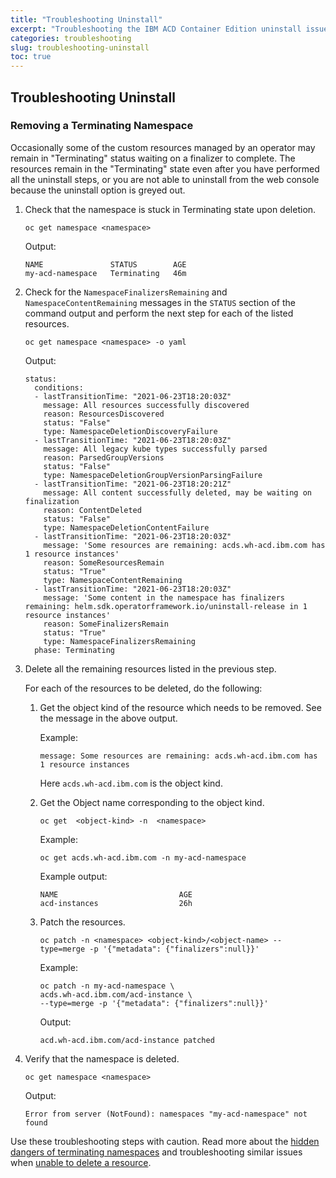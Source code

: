 ```yaml
---
title: "Troubleshooting Uninstall"
excerpt: "Troubleshooting the IBM ACD Container Edition uninstall issues"
categories: troubleshooting
slug: troubleshooting-uninstall
toc: true
---
```


## Troubleshooting Uninstall

### Removing a Terminating Namespace

Occasionally some of the custom resources managed by an operator may remain in "Terminating" status waiting on a finalizer to complete. The resources remain in the "Terminating" state even after you have performed all the uninstall steps, or you are not able to uninstall from the web console because the uninstall option is greyed out.

1. Check that the namespace is stuck in Terminating state upon deletion.

    ```
    oc get namespace <namespace>
    ```

    Output:

    ```
    NAME               STATUS        AGE
    my-acd-namespace   Terminating   46m
    ```

1. Check for the `NamespaceFinalizersRemaining` and `NamespaceContentRemaining` messages in the `STATUS` section of the command output and perform the next step for each of the listed resources.

    ```
    oc get namespace <namespace> -o yaml
    ```

    Output:

    ```
    status:
      conditions:
      - lastTransitionTime: "2021-06-23T18:20:03Z"
        message: All resources successfully discovered
        reason: ResourcesDiscovered
        status: "False"
        type: NamespaceDeletionDiscoveryFailure
      - lastTransitionTime: "2021-06-23T18:20:03Z"
        message: All legacy kube types successfully parsed
        reason: ParsedGroupVersions
        status: "False"
        type: NamespaceDeletionGroupVersionParsingFailure
      - lastTransitionTime: "2021-06-23T18:20:21Z"
        message: All content successfully deleted, may be waiting on finalization
        reason: ContentDeleted
        status: "False"
        type: NamespaceDeletionContentFailure
      - lastTransitionTime: "2021-06-23T18:20:03Z"
        message: 'Some resources are remaining: acds.wh-acd.ibm.com has 1 resource instances'
        reason: SomeResourcesRemain
        status: "True"
        type: NamespaceContentRemaining
      - lastTransitionTime: "2021-06-23T18:20:03Z"
        message: 'Some content in the namespace has finalizers remaining: helm.sdk.operatorframework.io/uninstall-release in 1 resource instances'
        reason: SomeFinalizersRemain
        status: "True"
        type: NamespaceFinalizersRemaining
      phase: Terminating
    ```

1. Delete all the remaining resources listed in the previous step.

    For each of the resources to be deleted, do the following:

    1. Get the object kind of the resource which needs to be removed. See the message in the above output.

        Example:

        `message: Some resources are remaining: acds.wh-acd.ibm.com has 1 resource instances`

        Here `acds.wh-acd.ibm.com` is the object kind.

    2. Get the Object name corresponding to the object kind.

        ```
        oc get  <object-kind> -n  <namespace>
        ```

        Example:

        ```
        oc get acds.wh-acd.ibm.com -n my-acd-namespace
        ```

        Example output:

        ```
        NAME                           AGE
        acd-instances                  26h
        ```

    3. Patch the resources.

        ```
        oc patch -n <namespace> <object-kind>/<object-name> --type=merge -p '{"metadata": {"finalizers":null}}'
        ```

        Example:

        ```
        oc patch -n my-acd-namespace \
        acds.wh-acd.ibm.com/acd-instance \
        --type=merge -p '{"metadata": {"finalizers":null}}'
        ```

        Output:

        ```
        acd.wh-acd.ibm.com/acd-instance patched
        ```

1. Verify that the namespace is deleted.

    ```
    oc get namespace <namespace>
    ```

    Output:

    ```
    Error from server (NotFound): namespaces "my-acd-namespace" not found
    ```

Use these troubleshooting steps with caution. Read more about the [hidden dangers of terminating namespaces](https://www.openshift.com/blog/the-hidden-dangers-of-terminating-namespaces) and troubleshooting similar issues when [unable to delete a resource](https://access.redhat.com/solutions/4165791).
